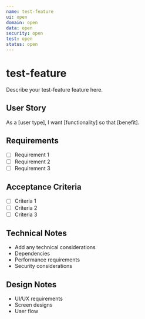```yaml
---
name: test-feature
ui: open
domain: open
data: open
security: open
test: open
status: open
---
```


# test-feature

Describe your test-feature feature here.

## User Story
As a [user type], I want [functionality] so that [benefit].

## Requirements
- [ ] Requirement 1
- [ ] Requirement 2
- [ ] Requirement 3

## Acceptance Criteria
- [ ] Criteria 1
- [ ] Criteria 2
- [ ] Criteria 3

## Technical Notes
- Add any technical considerations
- Dependencies
- Performance requirements
- Security considerations

## Design Notes
- UI/UX requirements
- Screen designs
- User flow
